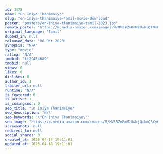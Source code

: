 ```yaml
---
id: 3478
name: "En Iniya Thanimaiye"
slug: "en-iniya-thanimaiye-tamil-movie-download"
poster: "posters/en-iniya-thanimaiye-tamil-2023.jpg"
remote_poster: "https://m.media-amazon.com/images/M/MV5BZmRmM2UwNjQtNmQ3Yy00MGZiLWE1YjktNDA3ZDI1ZTYzNzc1XkEyXkFqcGdeQXVyMTA4MzQ4NzMw._V1_SX300.jpg"
original_language: "Tamil"
dubbed_in: null
released_date: "06 Oct 2023"
synopsis: "N/A"
type: "movie"
rating: "N/A"
imdbid: "tt29454689"
tmdbid: null
views: 0
likes: 0
dislikes: 0
author_id: 1
trailer_url: null
runtime: "N/A"
is_featured: 0
is_active: 1
is_comingsoon: 0
seo_title: "En Iniya Thanimaiye"
seo_description: "N/A"
seo_keywords: "\"En Iniya Thanimaiye\""
seo_image: "https://m.media-amazon.com/images/M/MV5BZmRmM2UwNjQtNmQ3Yy00MGZiLWE1YjktNDA3ZDI1ZTYzNzc1XkEyXkFqcGdeQXVyMTA4MzQ4NzMw._V1_SX300.jpg"
screenshots: null
redirect_to: null
social_shares: 0
created_at: 2025-04-18 19:11:01
updated_at: 2025-04-18 19:11:01
---
```



